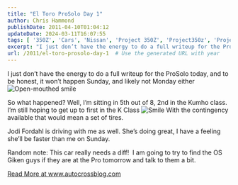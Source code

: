 ```yaml
---
title: "El Toro ProSolo Day 1"
author: Chris Hammond
publishDate: 2011-04-10T01:04:12
updateDate: 2024-03-11T16:07:55
tags: [ '350Z', 'Cars', 'Nissan', 'Project 350Z', 'Project350z', 'Project350zcom' ]
excerpt: "I just don’t have the energy to do a full writeup for the ProSolo today, and to be honest, it won’t happen Sunday, and likely not Monday either   So what happened? Well, I’m sitting in 5th out of 8, 2nd in the Kumho class. I’m still hoping to get up to first in the K Class  With the contingency available that would mean a set of tires.  Jodi Fordahl is driving with me as well. She’s doing great, I have a feeling she’ll be faster than me on Sunday.  Random note: This car really needs a diff!  I am going to try to find the OS Giken guys if they are at the Pro tomorrow and talk to them a bit."
url: /2011/el-toro-prosolo-day-1  # Use the generated URL with year
---
```

<p>I just don’t have the energy to do a full writeup for the ProSolo today, and to be honest, it won’t happen Sunday, and likely not Monday either <img style="border-bottom-style: none; border-right-style: none; border-top-style: none; border-left-style: none" class="wlEmoticon wlEmoticon-openmouthedsmile" alt="Open-mouthed smile" src="https://www.project350z.com/Portals/4/PublishThumbnails/Windows-Live-Writer/086ec53de232_13331/wlEmoticon-openmouthedsmile_2.png" /></p>  <p>So what happened? Well, I’m sitting in 5th out of 8, 2nd in the Kumho class. I’m still hoping to get up to first in the K Class <img style="border-bottom-style: none; border-right-style: none; border-top-style: none; border-left-style: none" class="wlEmoticon wlEmoticon-smile" alt="Smile" src="https://www.project350z.com/Portals/4/PublishThumbnails/Windows-Live-Writer/086ec53de232_13331/wlEmoticon-smile_2.png" /> With the contingency available that would mean a set of tires.</p>  <p>Jodi Fordahl is driving with me as well. She’s doing great, I have a feeling she’ll be faster than me on Sunday.</p>  <p>Random note: This car really needs a diff!  I am going to try to find the OS Giken guys if they are at the Pro tomorrow and talk to them a bit.</p> <a href="https://www.autocrossblog.com/el-toro-prosolo-day-1">Read More at www.autocrossblog.com</a>
